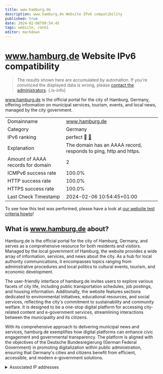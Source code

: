 ```yaml
---
title: www.hamburg.de
description: www.hamburg.de Website IPv6 compatibility
published: true
date: 2024-02-06T09:54:45
tags: website, rank1
editor: markdown
---
```


# www.hamburg.de Website IPv6 compatibility

> The results shown here are accumulated by automation. If you're convinced the displayed data is wrong, please [contact the administrators](/howto/chat). 
{.is-info}

www.hamburg.de is the official portal for the city of Hamburg, Germany, offering information on municipal services, tourism, events, and local news, managed by the city government.


|   |   |
| - | - |
| Domainname | www.hamburg.de
| Category | Germany |
| IPv6 ranking | perfect :1st_place_medal: [🔗](/howto/ranking) |
| Explanation | The domain has an AAAA record, responds to ping, http and https. |
| Amount of AAAA records for domain | 2 |
| ICMPv6 success rate | 100.0%|
| HTTP success rate | 100.0% |
| HTTPS success rate | 100.0% |
| Last Check Timestamp | 2024-02-06 10:54:45+01:00 |

To see how this test was performed, please have a look at [our website test criteria howto](/howto/testcriteria/website)!


## What is www.hamburg.de about?
Hamburg.de is the official portal for the city of Hamburg, Germany, and serves as a comprehensive resource for both residents and visitors. Managed by the local government of Hamburg, the website provides a wide array of information, services, and news about the city. As a hub for local authority communications, it encompasses topics ranging from administrative procedures and local politics to cultural events, tourism, and economic development.

The user-friendly interface of hamburg.de invites users to explore various facets of city life, including public transportation schedules, job postings, and housing information. Additionally, the website features sections dedicated to environmental initiatives, educational resources, and social services, reflecting the city's commitment to sustainability and community welfare. It is designed to be a one-stop digital platform for accessing city-related content and e-government services, streamlining interactions between the municipality and its citizens.

With its comprehensive approach to delivering municipal news and services, hamburg.de exemplifies how digital platforms can enhance civic engagement and governmental transparency. The platform is aligned with the objectives of the Deutsche Bundesregierung (German Federal Government) in promoting digitalization within public administration, ensuring that Germany's cities and citizens benefit from efficient, accessible, and modern e-government solutions.



<details>
<summary>Associated IP addresses</summary>

2a02:26f0:280:4::213:7858

2a02:26f0:280:4::213:784b

</details>
